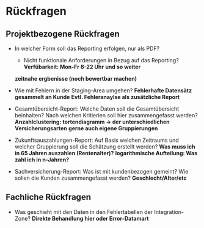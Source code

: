 # Rückfragen

## Projektbezogene Rückfragen

* In welcher Form soll das Reporting erfolgen, nur als PDF?
  * Nicht funktionale Anforderungen in Bezug auf das Reporting?
  **Verfübarkeit: Mon-Fr 8-22 Uhr**
  **und so weiter**

  **zeitnahe ergbenisse (noch bewertbar machen)**

* Wie mit Fehlern in der Staging-Area umgehen?
**Fehlerhafte Datensätz gesammelt an Kunde**
**Evtl. Fehleranaylse als zusätzliche Report**

* Gesamtübersicht-Report: Welche Daten soll die Gesamtübersicht beinhalten? Nach welchen Kritierien soll hier zusammengefasst werden?
**Anzahlclustering: tortendiagramm -> der unterschiedlichen Versicherungsarten**
**gerne auch eigene Gruppierungen**

* Zukunftsauszahlungen-Report: Auf Basis welchen Zeitraums und welcher Gruppierung soll die Schätzung erstellt werden?
**Was muss ich in 65 Jahren auszahlen (Rentenalter)?**
**logarithmische Aufteilung: Was zahl ich in n-Jahren?**

* Sachversicherung-Report: Was ist mit kundenbezogen gemeint? Wie sollen die Kunden zusammengefasst werden?
**Geschlecht/Alter/etc**

## Fachliche Rückfragen
 * Was geschieht mit den Daten in den Fehlertabellen der Integration-Zone?
 **Direkte Behandlung hier oder Error-Datamart**